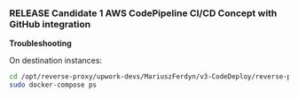 ### RELEASE Candidate 1 AWS CodePipeline CI/CD Concept with GitHub integration




**Troubleshooting**

On destination instances:

``` bash
cd /opt/reverse-proxy/upwork-devs/MariuszFerdyn/v3-CodeDeploy/reverse-proxy-codedeploy/reverse-proxy-icap-docker
sudo docker-compose ps
```
